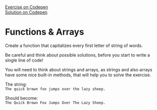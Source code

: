 [Exercise on Codepen](https://codepen.io/noreading/pen/oPrKBj?editors=0012)  
[Solution on Codepen](https://codepen.io/noreading/pen/gdNVRR?editors=0012)

# Functions & Arrays

Create a function that capitalizes every first letter of string of words.

Be careful and think about possible solutions, before you start to
write a single line of code!

You will need to think about strings and arrays, as strings and also
arrays have some nice built-in methods, that will help you to solve
the exercise.

The string:<br>
`The quick brown fox jumps over the lazy sheep.`

Should become:<br>
`The Quick Brown Fox Jumps Over The Lazy Sheep.`
